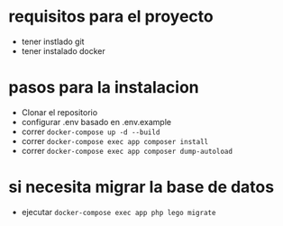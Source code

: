 # requisitos para el proyecto

- tener instlado git
- tener instalado docker 


# pasos para la instalacion

- Clonar el repositorio
- configurar .env basado en .env.example 
- correr `docker-compose up -d --build`
- correr `docker-compose exec app composer install`
- correr `docker-compose exec app composer dump-autoload`

# si necesita migrar la base de datos

- ejecutar `docker-compose exec app php lego migrate`